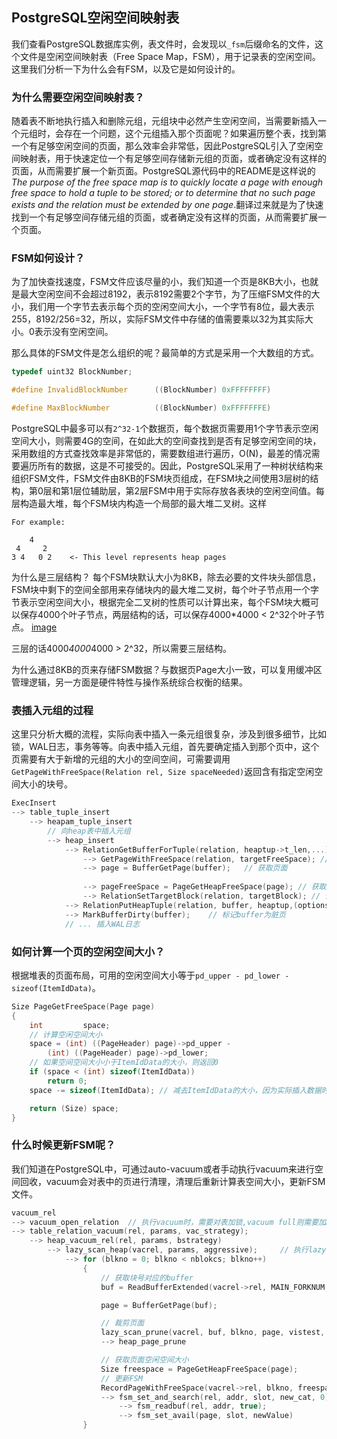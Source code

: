 ## PostgreSQL空闲空间映射表
我们查看PostgreSQL数据库实例，表文件时，会发现以`_fsm`后缀命名的文件，这个文件是空闲空间映射表（Free Space Map，FSM），用于记录表的空闲空间。这里我们分析一下为什么会有FSM，以及它是如何设计的。

### 为什么需要空闲空间映射表？
随着表不断地执行插入和删除元组，元组块中必然产生空闲空间，当需要新插入一个元组时，会存在一个问题，这个元组插入那个页面呢？如果遍历整个表，找到第一个有足够空闲空间的页面，那么效率会非常低，因此PostgreSQL引入了空闲空间映射表，用于快速定位一个有足够空间存储新元组的页面，或者确定没有这样的页面，从而需要扩展一个新页面。PostgreSQL源代码中的README是这样说的*The purpose of the free space map is to quickly locate a page with enough free space to hold a tuple to be stored; or to determine that no such page exists and the relation must be extended by one page*.翻译过来就是为了快速找到一个有足够空间存储元组的页面，或者确定没有这样的页面，从而需要扩展一个页面。

### FSM如何设计？
为了加快查找速度，FSM文件应该尽量的小，我们知道一个页是8KB大小，也就是最大空闲空间不会超过8192，表示8192需要2个字节，为了压缩FSM文件的大小，我们用一个字节去表示每个页的空闲空间大小，一个字节有8位，最大表示255，8192/256=32，所以，实际FSM文件中存储的值需要乘以32为其实际大小。0表示没有空闲空间。

那么具体的FSM文件是怎么组织的呢？最简单的方式是采用一个大数组的方式。
```c++
typedef uint32 BlockNumber;

#define InvalidBlockNumber		((BlockNumber) 0xFFFFFFFF)

#define MaxBlockNumber			((BlockNumber) 0xFFFFFFFE)
```
PostgreSQL中最多可以有`2^32-1`个数据页，每个数据页需要用1个字节表示空闲空间大小，则需要4G的空间，在如此大的空间查找到是否有足够空闲空间的块，采用数组的方式查找效率是非常低的，需要数组进行遍历，O(N)，最差的情况需要遍历所有的数据，这是不可接受的。因此，PostgreSQL采用了一种树状结构来组织FSM文件，FSM文件由8KB的FSM块页组成，在FSM块之间使用3层树的结构，第0层和第1层位辅助层，第2层FSM中用于实际存放各表块的空闲空间值。每层构造最大堆，每个FSM块内构造一个局部的最大堆二叉树。这样
```
For example:

    4
 4     2
3 4   0 2    <- This level represents heap pages
```
为什么是三层结构？ 每个FSM块默认大小为8KB，除去必要的文件块头部信息，FSM块中剩下的空间全部用来存储块内的最大堆二叉树，每个叶子节点用一个字节表示空闲空间大小，根据完全二叉树的性质可以计算出来，每个FSM块大概可以保存4000个叶子节点，两层结构的话，可以保存4000*4000 < 2^32个叶子节点。
[image](https://www.postgresql.org/message-id/attachment/23510/fsm-drawing.png)

三层的话4000*4000*4000 > 2^32，所以需要三层结构。

为什么通过8KB的页来存储FSM数据？与数据页Page大小一致，可以复用缓冲区管理逻辑，另一方面是硬件特性与操作系统综合权衡的结果。

### 表插入元组的过程
这里只分析大概的流程，实际向表中插入一条元组很复杂，涉及到很多细节，比如锁，WAL日志，事务等等。向表中插入元组，首先要确定插入到那个页中，这个页需要有大于新增的元组的大小的空间空间，可需要调用`GetPageWithFreeSpace(Relation rel, Size spaceNeeded)`返回含有指定空闲空间大小的块号。
```c++
ExecInsert
--> table_tuple_insert
    --> heapam_tuple_insert
        // 向heap表中插入元组
        --> heap_insert
            --> RelationGetBufferForTuple(relation, heaptup->t_len,...)   // 获取一个可插入tuple的数据页，页的空闲空间需要大于heaptup->t_len
                --> GetPageWithFreeSpace(relation, targetFreeSpace); // 获取一个有足够空间存储元组的页面
                --> page = BufferGetPage(buffer);   // 获取页面
            
                --> pageFreeSpace = PageGetHeapFreeSpace(page); // 获取页面空闲空间大小
                --> RelationSetTargetBlock(relation, targetBlock); // 设置目标块
            --> RelationPutHeapTuple(relation, buffer, heaptup,(options & HEAP_INSERT_SPECULATIVE) != 0); // 插入元组
            --> MarkBufferDirty(buffer);    // 标记buffer为脏页
            // ... 插入WAL日志

```


### 如何计算一个页的空闲空间大小？
根据堆表的页面布局，可用的空闲空间大小等于`pd_upper - pd_lower - sizeof(ItemIdData)`。
```c++
Size PageGetFreeSpace(Page page)
{
	int			space;
    // 计算空闲空间大小
	space = (int) ((PageHeader) page)->pd_upper -
		(int) ((PageHeader) page)->pd_lower;
    // 如果空间空间大小小于ItemIdData的大小，则返回0
	if (space < (int) sizeof(ItemIdData))
		return 0;
	space -= sizeof(ItemIdData); // 减去ItemIdData的大小，因为实际插入数据时还会额外占用ItemIdData空间

	return (Size) space;
}
```

### 什么时候更新FSM呢？

我们知道在PostgreSQL中，可通过auto-vacuum或者手动执行vacuum来进行空间回收，vacuum会对表中的页进行清理，清理后重新计算表空间大小，更新FSM文件。
```c++
vacuum_rel
--> vacuum_open_relation  // 执行vacuum时，需要对表加锁,vacuum full则需要加AccessExclusiveLock，否则加ShareUpdateExclusiveLock
--> table_relation_vacuum(rel, params, vac_strategy);
    --> heap_vacuum_rel(rel, params, bstrategy)
        --> lazy_scan_heap(vacrel, params, aggressive);     // 执行lazy vacuum 区别于full vacuum
            --> for (blkno = 0; blkno < nblokcs; blkno++)
                {
                    // 获取块号对应的buffer
                    buf = ReadBufferExtended(vacrel->rel, MAIN_FORKNUM, blkno, RBM_NORMAL, vacrel->bstrategy);

                    page = BufferGetPage(buf);

                    // 裁剪页面
                    lazy_scan_prune(vacrel, buf, blkno, page, vistest, &prunestate);
                    --> heap_page_prune

                    // 获取页面空闲空间大小
                    Size freespace = PageGetHeapFreeSpace(page);
                    // 更新FSM
                    RecordPageWithFreeSpace(vacrel->rel, blkno, freespace);
                    --> fsm_set_and_search(rel, addr, slot, new_cat, 0);
                        --> fsm_readbuf(rel, addr, true);
                        --> fsm_set_avail(page, slot, newValue)
                }

```